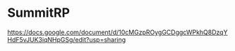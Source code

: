 # SummitRP
 
https://docs.google.com/document/d/10cMGzpROygGCDggcWPkhQ8DzqYHdF5vJUK3iqNHpGSg/edit?usp=sharing
